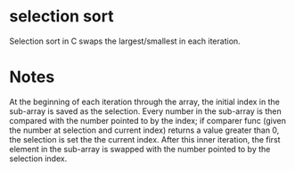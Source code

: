 # selection sort

[summary]::
Selection sort in C swaps the largest/smallest in each iteration.

# Notes

At the beginning of each iteration through the array, the initial
index in the sub-array is saved as the selection. Every number in
the sub-array is then compared with the number pointed to by the 
index; if comparer func (given the number at selection and current
index) returns a value greater than 0, the selection is set the
the current index. After this inner iteration, the first element
in the sub-array is swapped with the number pointed to by the
selection index.
